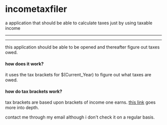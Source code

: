 # incometaxfiler
a application that should be able to calculate taxes just by using taxable income
<br>
<hr>
<hr>
this application should be able to be opened and thereafter figure out taxes owed.
<h4>how does it work?</h4>
<p>it uses the tax brackets for $(Current_Year) to figure out what taxes are owed.</p>
<h4>how do tax brackets work?</h4>
<p>tax brackets are based upon brackets of income one earns. <a href="https://www.debt.org/tax/brackets/">this link</a> goes more into depth.</p>
<p>contact me through my email although i don't check it on a regular basis.</p>

